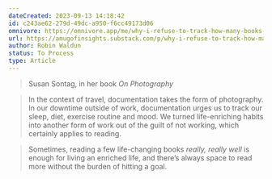```yaml
---
dateCreated: 2023-09-13 14:18:42
id: c243ae62-279d-49dc-a950-f6cc49173d06
omnivore: https://omnivore.app/me/why-i-refuse-to-track-how-many-books-i-ve-read-18a8fc4514e
url: https://amugofinsights.substack.com/p/why-i-refuse-to-track-how-many-books
author: Robin Waldun
status: To Process
type: Article
---
```



> Susan Sontag, in her book _On Photography_ 


> In the context of travel, documentation takes the form of photography. In our downtime outside of work, documentation urges us to track our sleep, diet, exercise routine and mood. We turned life-enriching habits into another form of work out of the guilt of not working, which certainly applies to reading. 


> Sometimes, reading a few life-changing books _really, really well_ is enough for living an enriched life, and there’s always space to read more without the burden of hitting a goal. 


